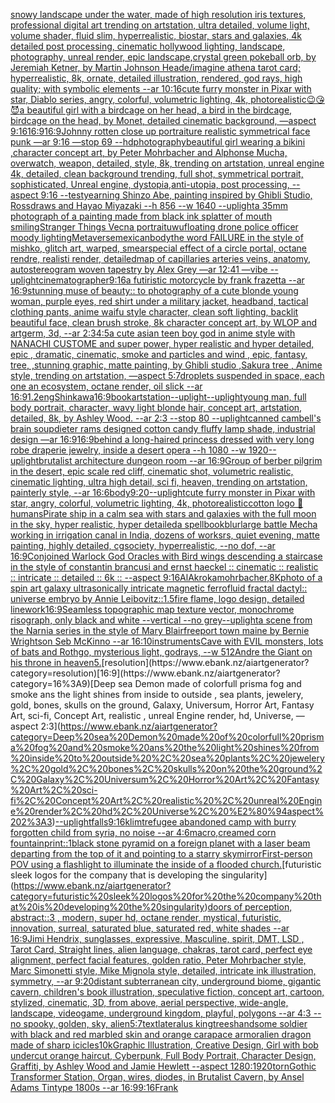 [snowy landscape under the water, made of high resolution iris textures, professional digital art trending on artstation, ultra detailed, volume light, volume shader, fluid slim, hyperrealistic, biostar, stars and galaxies, 4k detailed post processing, cinematic hollywood lighting, landscape, photography, unreal render, epic landscape,](https://www.ebank.nz/aiartgenerator?category=snowy%20landscape%20under%20the%20water%2C%20made%20of%20high%20resolution%20iris%20textures%2C%20professional%20digital%20art%20trending%20on%20artstation%2C%20ultra%20detailed%2C%20volume%20light%2C%20volume%20shader%2C%20fluid%20slim%2C%20hyperrealistic%2C%20biostar%2C%20stars%20and%20galaxies%2C%204k%20detailed%20post%20processing%2C%20cinematic%20hollywood%20lighting%2C%20landscape%2C%20photography%2C%20unreal%20render%2C%20epic%20landscape%2C)[crystal green pokeball orb, by Jeremiah Ketner, by Martin Johnson Heade](https://www.ebank.nz/aiartgenerator?category=crystal%20green%20pokeball%20orb%2C%20by%20Jeremiah%20Ketner%2C%20by%20Martin%20Johnson%20Heade)[/imagine athena tarot card; hyperrealistic, 8k, ornate, detailed illustration, rendered, god rays, high quality; with symbolic elements --ar 10:16](https://www.ebank.nz/aiartgenerator?category=/imagine%20athena%20tarot%20card%3B%20hyperrealistic%2C%208k%2C%20ornate%2C%20detailed%20illustration%2C%20rendered%2C%20god%20rays%2C%20high%20quality%3B%20with%20symbolic%20elements%20--ar%2010%3A16)[cute furry monster in Pixar with star, Diablo series, angry, colorful, volumetric lighting, 4k, photorealistic](https://www.ebank.nz/aiartgenerator?category=cute%20furry%20monster%20in%20Pixar%20with%20star%2C%20Diablo%20series%2C%20angry%2C%20colorful%2C%20volumetric%20lighting%2C%204k%2C%20photorealistic)[😉😘😈](https://www.ebank.nz/aiartgenerator?category=%F0%9F%98%89%F0%9F%98%98%F0%9F%98%88)[a beautiful girl with a birdcage on her head, a bird in the birdcage, birdcage on the head, by Monet, detailed cinematic background, —aspect 9:16](https://www.ebank.nz/aiartgenerator?category=a%20beautiful%20girl%20with%20a%20birdcage%20on%20her%20head%2C%20a%20bird%20in%20the%20birdcage%2C%20birdcage%20on%20the%20head%2C%20by%20Monet%2C%20detailed%20cinematic%20background%2C%20%E2%80%94aspect%209%3A16)[16:9](https://www.ebank.nz/aiartgenerator?category=16%3A9)[16:9](https://www.ebank.nz/aiartgenerator?category=16%3A9)[Johnny rotten close up portraiture realistic symmetrical face punk —ar 9:16 —stop 69 --hd](https://www.ebank.nz/aiartgenerator?category=Johnny%20rotten%20close%20up%20portraiture%20realistic%20symmetrical%20face%20punk%20%E2%80%94ar%209%3A16%20%E2%80%94stop%2069%20--hd)[photography](https://www.ebank.nz/aiartgenerator?category=photography)[beautiful girl wearing a bikini ,character concept art, by Peter Mohrbacher and Alphonse Mucha, overwatch, weapon, detailed, style, 8k, trending on artstation, unreal engine 4k, detailed, clean background trending, full shot, symmetrical portrait, sophisticated, Unreal engine, dystopia,anti-utopia, post processing, --aspect 9:16 --test](https://www.ebank.nz/aiartgenerator?category=beautiful%20girl%20wearing%20a%20bikini%20%2Ccharacter%20concept%20art%2C%20by%20Peter%20Mohrbacher%20and%20Alphonse%20Mucha%2C%20overwatch%2C%20weapon%2C%20detailed%2C%20style%2C%208k%2C%20trending%20on%20artstation%2C%20unreal%20engine%204k%2C%20detailed%2C%20clean%20background%20trending%2C%20full%20shot%2C%20symmetrical%20portrait%2C%20sophisticated%2C%20Unreal%20engine%2C%20dystopia%2Canti-utopia%2C%20post%20processing%2C%20--aspect%209%3A16%20--test)[yearning Shinzo Abe, painting inspired by Ghibli Studio, Rossdraws and Hayao Miyazaki --h 856 --w 1640 --uplight](https://www.ebank.nz/aiartgenerator?category=yearning%20Shinzo%20Abe%2C%20painting%20inspired%20by%20Ghibli%20Studio%2C%20Rossdraws%20and%20Hayao%20Miyazaki%20--h%20856%20--w%201640%20--uplight)[a 35mm photograph of a painting made from black ink splatter of mouth smiling](https://www.ebank.nz/aiartgenerator?category=a%2035mm%20photograph%20of%20a%20painting%20made%20from%20black%20ink%20splatter%20of%20mouth%20smiling)[Stranger Things Vecna portrait](https://www.ebank.nz/aiartgenerator?category=Stranger%20Things%20Vecna%20portrait)[uwu](https://www.ebank.nz/aiartgenerator?category=uwu)[floating drone police officer moody lighting](https://www.ebank.nz/aiartgenerator?category=floating%20drone%20police%20officer%20moody%20lighting)[Metaverse](https://www.ebank.nz/aiartgenerator?category=Metaverse)[mexican](https://www.ebank.nz/aiartgenerator?category=mexican)[body](https://www.ebank.nz/aiartgenerator?category=body)[the word FAILURE in the style of mishko, glitch art, warped, smear](https://www.ebank.nz/aiartgenerator?category=the%20word%20FAILURE%20in%20the%20style%20of%20mishko%2C%20glitch%20art%2C%20warped%2C%20smear)[special effect of a circle portal, octane rendre, realisti render, detailed](https://www.ebank.nz/aiartgenerator?category=special%20effect%20of%20a%20circle%20portal%2C%20octane%20rendre%2C%20realisti%20render%2C%20detailed)[map of capillaries arteries veins, anatomy, autostereogram woven tapestry by Alex Grey —ar 12:41 —vibe --uplight](https://www.ebank.nz/aiartgenerator?category=map%20of%20capillaries%20arteries%20veins%2C%20anatomy%2C%20autostereogram%20woven%20tapestry%20by%20Alex%20Grey%20%E2%80%94ar%2012%3A41%20%E2%80%94vibe%20--uplight)[cinematographer](https://www.ebank.nz/aiartgenerator?category=cinematographer)[9:16](https://www.ebank.nz/aiartgenerator?category=9%3A16)[a futiristic motorcycle by frank frazetta --ar 16:9](https://www.ebank.nz/aiartgenerator?category=a%20futiristic%20motorcycle%20by%20frank%20frazetta%20--ar%2016%3A9)[stunning muse of beauty:: to photography of a cute blonde young woman, purple eyes, red shirt under a military jacket, headband, tactical clothing pants, anime waifu style character, clean soft lighting, backlit beautiful face, clean brush stroke, 8k character concept art, by WLOP and artgerm, 3d, --ar 2:3](https://www.ebank.nz/aiartgenerator?category=stunning%20muse%20of%20beauty%3A%3A%20to%20photography%20of%20a%20cute%20blonde%20young%20woman%2C%20purple%20eyes%2C%20red%20shirt%20under%20a%20military%20jacket%2C%20headband%2C%20tactical%20clothing%20pants%2C%20anime%20waifu%20style%20character%2C%20clean%20soft%20lighting%2C%20backlit%20beautiful%20face%2C%20clean%20brush%20stroke%2C%208k%20character%20concept%20art%2C%20by%20WLOP%20and%20artgerm%2C%203d%2C%20--ar%202%3A3)[4:5](https://www.ebank.nz/aiartgenerator?category=4%3A5)[a cute asian teen boy god in anime style with NANACHI CUSTOME and super power, hyper realistic and hyper detailed, epic , dramatic, cinematic, smoke and particles and wind , epic, fantasy, tree, ,stunning graphic, matte painting, by Ghibli studio ,Sakura tree  , Anime style, trending on artstation, —aspect 5:7](https://www.ebank.nz/aiartgenerator?category=a%20cute%20asian%20teen%20boy%20god%20in%20anime%20style%20with%20NANACHI%20CUSTOME%20and%20super%20power%2C%20hyper%20realistic%20and%20hyper%20detailed%2C%20epic%20%2C%20dramatic%2C%20cinematic%2C%20smoke%20and%20particles%20and%20wind%20%2C%20epic%2C%20fantasy%2C%20tree%2C%20%2Cstunning%20graphic%2C%20matte%20painting%2C%20by%20Ghibli%20studio%20%2CSakura%20tree%20%20%2C%20Anime%20style%2C%20trending%20on%20artstation%2C%20%E2%80%94aspect%205%3A7)[droplets suspended in space, each one an ecosystem, octane render, oil slick --ar 16:9](https://www.ebank.nz/aiartgenerator?category=droplets%20suspended%20in%20space%2C%20each%20one%20an%20ecosystem%2C%20octane%20render%2C%20oil%20slick%20--ar%2016%3A9)[1.2](https://www.ebank.nz/aiartgenerator?category=1.2)[eng](https://www.ebank.nz/aiartgenerator?category=eng)[Shinkawa](https://www.ebank.nz/aiartgenerator?category=Shinkawa)[16:9](https://www.ebank.nz/aiartgenerator?category=16%3A9)[book](https://www.ebank.nz/aiartgenerator?category=book)[artstation](https://www.ebank.nz/aiartgenerator?category=artstation)[--uplight](https://www.ebank.nz/aiartgenerator?category=--uplight)[--uplight](https://www.ebank.nz/aiartgenerator?category=--uplight)[young man, full body portrait, character, wavy light blonde hair, concept art, artstation, detailed, 8k, by Ashley Wood. --ar 2:3 --stop 80 --uplight](https://www.ebank.nz/aiartgenerator?category=young%20man%2C%20full%20body%20portrait%2C%20character%2C%20wavy%20light%20blonde%20hair%2C%20concept%20art%2C%20artstation%2C%20detailed%2C%208k%2C%20by%20Ashley%20Wood.%20--ar%202%3A3%20--stop%2080%20--uplight)[canned cambell's brain soup](https://www.ebank.nz/aiartgenerator?category=canned%20cambell%27s%20brain%20soup)[dieter rams designed cotton candy fluffy lamp shade, industrial design —ar 16:9](https://www.ebank.nz/aiartgenerator?category=dieter%20rams%20designed%20cotton%20candy%20fluffy%20lamp%20shade%2C%20industrial%20design%20%E2%80%94ar%2016%3A9)[16:9](https://www.ebank.nz/aiartgenerator?category=16%3A9)[behind a long-haired princess dressed with very long robe draperie jewelry, inside a desert opera --h 1080 --w 1920](https://www.ebank.nz/aiartgenerator?category=behind%20a%20long-haired%20princess%20dressed%20with%20very%20long%20robe%20draperie%20jewelry%2C%20inside%20a%20desert%20opera%20--h%201080%20--w%201920)[--uplight](https://www.ebank.nz/aiartgenerator?category=--uplight)[brutalist architecture dungeon room --ar 16:9](https://www.ebank.nz/aiartgenerator?category=brutalist%20architecture%20dungeon%20room%20--ar%2016%3A9)[Group of berber pilgrim in the desert, epic scale red cliff,  cinematic shot, volumetric realistic, cinematic lighting, ultra high detail, sci fi, heaven,  trending on artstation, painterly style, --ar 16:6](https://www.ebank.nz/aiartgenerator?category=Group%20of%20berber%20pilgrim%20in%20the%20desert%2C%20epic%20scale%20red%20cliff%2C%20%20cinematic%20shot%2C%20volumetric%20realistic%2C%20cinematic%20lighting%2C%20ultra%20high%20detail%2C%20sci%20fi%2C%20heaven%2C%20%20trending%20on%20artstation%2C%20painterly%20style%2C%20--ar%2016%3A6)[body](https://www.ebank.nz/aiartgenerator?category=body)[9:20](https://www.ebank.nz/aiartgenerator?category=9%3A20)[--uplight](https://www.ebank.nz/aiartgenerator?category=--uplight)[cute furry monster in Pixar with star, angry, colorful, volumetric lighting, 4k, photorealistic](https://www.ebank.nz/aiartgenerator?category=cute%20furry%20monster%20in%20Pixar%20with%20star%2C%20angry%2C%20colorful%2C%20volumetric%20lighting%2C%204k%2C%20photorealistic)[cotton logo 🤪](https://www.ebank.nz/aiartgenerator?category=cotton%20logo%20%F0%9F%A4%AA)[humans](https://www.ebank.nz/aiartgenerator?category=humans)[Pirate ship in a calm sea with stars and galaxies with the full moon in the sky, hyper realistic, hyper detailed](https://www.ebank.nz/aiartgenerator?category=Pirate%20ship%20in%20a%20calm%20sea%20with%20stars%20and%20galaxies%20with%20the%20full%20moon%20in%20the%20sky%2C%20hyper%20realistic%2C%20hyper%20detailed)[a spellbook](https://www.ebank.nz/aiartgenerator?category=a%20spellbook)[blur](https://www.ebank.nz/aiartgenerator?category=blur)[large battle Mecha working in irrigation canal in India, dozens of worksrs, quiet evening, matte painting, highly detailed, cgsociety, hyperrealistic, --no dof, --ar 16:9](https://www.ebank.nz/aiartgenerator?category=large%20battle%20Mecha%20working%20in%20irrigation%20canal%20in%20India%2C%20dozens%20of%20worksrs%2C%20quiet%20evening%2C%20matte%20painting%2C%20highly%20detailed%2C%20cgsociety%2C%20hyperrealistic%2C%20--no%20dof%2C%20--ar%2016%3A9)[Conjoined Warlock God Oracles with Bird wings descending a staircase in the style of constantin brancusi and ernst haeckel :: cinematic :: realistic :: intricate :: detailed :: 6k :: --aspect 9:16](https://www.ebank.nz/aiartgenerator?category=Conjoined%20Warlock%20God%20Oracles%20with%20Bird%20wings%20descending%20a%20staircase%20in%20the%20style%20of%20constantin%20brancusi%20and%20ernst%20haeckel%20%3A%3A%20cinematic%20%3A%3A%20realistic%20%3A%3A%20intricate%20%3A%3A%20detailed%20%3A%3A%206k%20%3A%3A%20--aspect%209%3A16)[AlAkroka](https://www.ebank.nz/aiartgenerator?category=AlAkroka)[mohrbacher,8K](https://www.ebank.nz/aiartgenerator?category=mohrbacher%2C8K)[photo of a spin art galaxy ultrasonically intricate magnetic ferrofluid fractal dactyl:: universe embryo by Annie Leibovitz::1.5](https://www.ebank.nz/aiartgenerator?category=photo%20of%20a%20spin%20art%20galaxy%20ultrasonically%20intricate%20magnetic%20ferrofluid%20fractal%20dactyl%3A%3A%20universe%20embryo%20by%20Annie%20Leibovitz%3A%3A1.5)[fire flame, logo design, detailed linework](https://www.ebank.nz/aiartgenerator?category=fire%20flame%2C%20logo%20design%2C%20detailed%20linework)[16:9](https://www.ebank.nz/aiartgenerator?category=16%3A9)[Seamless topographic map texture vector, monochrome risograph, only black and white --vertical --no grey](https://www.ebank.nz/aiartgenerator?category=Seamless%20topographic%20map%20texture%20vector%2C%20monochrome%20risograph%2C%20only%20black%20and%20white%20--vertical%20--no%20grey)[--uplight](https://www.ebank.nz/aiartgenerator?category=--uplight)[a scene from the Narnia series in the style of Mary Blair](https://www.ebank.nz/aiartgenerator?category=a%20scene%20from%20the%20Narnia%20series%20in%20the%20style%20of%20Mary%20Blair)[freeport town maine by Bernie Wrightson Seb McKinno --ar 16:10](https://www.ebank.nz/aiartgenerator?category=freeport%20town%20maine%20by%20Bernie%20Wrightson%20Seb%20McKinno%20--ar%2016%3A10)[instruments](https://www.ebank.nz/aiartgenerator?category=instruments)[Cave with EVIL monsters, lots of bats and Rothgo, mysterious light, godrays, --w 512](https://www.ebank.nz/aiartgenerator?category=Cave%20with%20EVIL%20monsters%2C%20lots%20of%20bats%20and%20Rothgo%2C%20mysterious%20light%2C%20godrays%2C%20--w%20512)[](https://www.ebank.nz/aiartgenerator?category=)[Andre the Giant on his throne in heaven](https://www.ebank.nz/aiartgenerator?category=Andre%20the%20Giant%20on%20his%20throne%20in%20heaven)[5.](https://www.ebank.nz/aiartgenerator?category=5.)[resolution](https://www.ebank.nz/aiartgenerator?category=resolution)[16:9](https://www.ebank.nz/aiartgenerator?category=16%3A9)[Deep sea Demon made of colorfull prisma fog and smoke ans the light shines from inside to outside , sea plants, jewelery, gold, bones, skulls on the ground, Galaxy, Universum, Horror Art, Fantasy Art, sci-fi, Concept Art, realistic , unreal Engine render, hd, Universe, —aspect 2:3](https://www.ebank.nz/aiartgenerator?category=Deep%20sea%20Demon%20made%20of%20colorfull%20prisma%20fog%20and%20smoke%20ans%20the%20light%20shines%20from%20inside%20to%20outside%20%2C%20sea%20plants%2C%20jewelery%2C%20gold%2C%20bones%2C%20skulls%20on%20the%20ground%2C%20Galaxy%2C%20Universum%2C%20Horror%20Art%2C%20Fantasy%20Art%2C%20sci-fi%2C%20Concept%20Art%2C%20realistic%20%2C%20unreal%20Engine%20render%2C%20hd%2C%20Universe%2C%20%E2%80%94aspect%202%3A3)[--uplight](https://www.ebank.nz/aiartgenerator?category=--uplight)[falls](https://www.ebank.nz/aiartgenerator?category=falls)[9:16](https://www.ebank.nz/aiartgenerator?category=9%3A16)[klimt](https://www.ebank.nz/aiartgenerator?category=klimt)[refugee abandoned camp with burry forgotten child from syria,  no noise --ar 4:6](https://www.ebank.nz/aiartgenerator?category=refugee%20abandoned%20camp%20with%20burry%20forgotten%20child%20from%20syria%2C%20%20no%20noise%20--ar%204%3A6)[macro,](https://www.ebank.nz/aiartgenerator?category=macro%2C)[creamed corn fountain](https://www.ebank.nz/aiartgenerator?category=creamed%20corn%20fountain)[print::1](https://www.ebank.nz/aiartgenerator?category=print%3A%3A1)[black stone pyramid on a foreign planet with a laser beam departing from the top of it and pointing to a starry sky](https://www.ebank.nz/aiartgenerator?category=black%20stone%20pyramid%20on%20a%20foreign%20planet%20with%20a%20laser%20beam%20departing%20from%20the%20top%20of%20it%20and%20pointing%20to%20a%20starry%20sky)[mirror](https://www.ebank.nz/aiartgenerator?category=mirror)[First-person POV using a flashlight to illuminate the inside of a flooded church.](https://www.ebank.nz/aiartgenerator?category=First-person%20POV%20using%20a%20flashlight%20to%20illuminate%20the%20inside%20of%20a%20flooded%20church.)[futuristic sleek logos for the company that is developing the singularity](https://www.ebank.nz/aiartgenerator?category=futuristic%20sleek%20logos%20for%20the%20company%20that%20is%20developing%20the%20singularity)[doors of perception, abstract::3 , modern, super hd, octane render, mystical, futuristic, innovation, surreal, saturated blue, saturated red, white shades --ar 16:9](https://www.ebank.nz/aiartgenerator?category=doors%20of%20perception%2C%20abstract%3A%3A3%20%2C%20modern%2C%20super%20hd%2C%20octane%20render%2C%20mystical%2C%20futuristic%2C%20innovation%2C%20surreal%2C%20saturated%20blue%2C%20saturated%20red%2C%20white%20shades%20--ar%2016%3A9)[Jimi Hendrix, sunglasses, expressive, Masculine, spirit, DMT, LSD , Tarot Card, Straight lines, alien language, chakras, tarot card, perfect eye alignment, perfect facial features, golden ratio, Peter Mohrbacher style, Marc Simonetti style, Mike Mignola style, detailed, intricate ink illustration, symmetry, --ar 9:20](https://www.ebank.nz/aiartgenerator?category=Jimi%20Hendrix%2C%20sunglasses%2C%20expressive%2C%20Masculine%2C%20spirit%2C%20DMT%2C%20LSD%20%2C%20Tarot%20Card%2C%20Straight%20lines%2C%20alien%20language%2C%20chakras%2C%20tarot%20card%2C%20perfect%20eye%20alignment%2C%20perfect%20facial%20features%2C%20golden%20ratio%2C%20Peter%20Mohrbacher%20style%2C%20Marc%20Simonetti%20style%2C%20Mike%20Mignola%20style%2C%20detailed%2C%20intricate%20ink%20illustration%2C%20symmetry%2C%20--ar%209%3A20)[distant subterranean city, underground biome, gigantic cavern, children's book illustration, speculative fiction, concept art, cartoon, stylized, cinematic, 3D, from above, aerial perspective, wide-angle, landscape, videogame, underground kingdom, playful, polygons  --ar 4:3 --no spooky, golden, sky, alien](https://www.ebank.nz/aiartgenerator?category=distant%20subterranean%20city%2C%20underground%20biome%2C%20gigantic%20cavern%2C%20children%27s%20book%20illustration%2C%20speculative%20fiction%2C%20concept%20art%2C%20cartoon%2C%20stylized%2C%20cinematic%2C%203D%2C%20from%20above%2C%20aerial%20perspective%2C%20wide-angle%2C%20landscape%2C%20videogame%2C%20underground%20kingdom%2C%20playful%2C%20polygons%20%20--ar%204%3A3%20--no%20spooky%2C%20golden%2C%20sky%2C%20alien)[5:7](https://www.ebank.nz/aiartgenerator?category=5%3A7)[text](https://www.ebank.nz/aiartgenerator?category=text)[lateralus king](https://www.ebank.nz/aiartgenerator?category=lateralus%20king)[trees](https://www.ebank.nz/aiartgenerator?category=trees)[handsome soldier with black and red marbled skin and orange carapace armor](https://www.ebank.nz/aiartgenerator?category=handsome%20soldier%20with%20black%20and%20red%20marbled%20skin%20and%20orange%20carapace%20armor)[alien dragon made of sharp icicles](https://www.ebank.nz/aiartgenerator?category=alien%20dragon%20made%20of%20sharp%20icicles)[10k](https://www.ebank.nz/aiartgenerator?category=10k)[Graphic Illustration, Creative Design, Girl with bob undercut orange haircut, Cyberpunk, Full Body Portrait, Character Design, Graffiti, by Ashley Wood and Jamie Hewlett --aspect 1280:1920](https://www.ebank.nz/aiartgenerator?category=Graphic%20Illustration%2C%20Creative%20Design%2C%20Girl%20with%20bob%20undercut%20orange%20haircut%2C%20Cyberpunk%2C%20Full%20Body%20Portrait%2C%20Character%20Design%2C%20Graffiti%2C%20by%20Ashley%20Wood%20and%20Jamie%20Hewlett%20--aspect%201280%3A1920)[torn](https://www.ebank.nz/aiartgenerator?category=torn)[Gothic Transformer Station, Organ, wires, diodes,  in Brutalist Cavern,  by Ansel Adams Tintype 1800s --ar 16:9](https://www.ebank.nz/aiartgenerator?category=Gothic%20Transformer%20Station%2C%20Organ%2C%20wires%2C%20diodes%2C%20%20in%20Brutalist%20Cavern%2C%20%20by%20Ansel%20Adams%20Tintype%201800s%20--ar%2016%3A9)[9:16](https://www.ebank.nz/aiartgenerator?category=9%3A16)[Frank](https://www.ebank.nz/aiartgenerator?category=Frank)